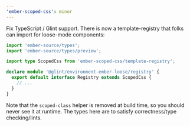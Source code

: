 ```yaml
---
'ember-scoped-css': minor
---
```


Fix TypeScript / Glint support.
There is now a template-registry that folks can import for loose-mode components:

```ts
import 'ember-source/types';
import 'ember-source/types/preview';

import type ScopedCss from 'ember-scoped-css/template-registry';

declare module '@glint/environment-ember-loose/registry' {
  export default interface Registry extends ScopedCss {
    // ...
  }
}
```

Note that the `scoped-class` helper is removed at build time, so you should never see it at runtime. The types here are to satisfy correctness/type checking/lints.
